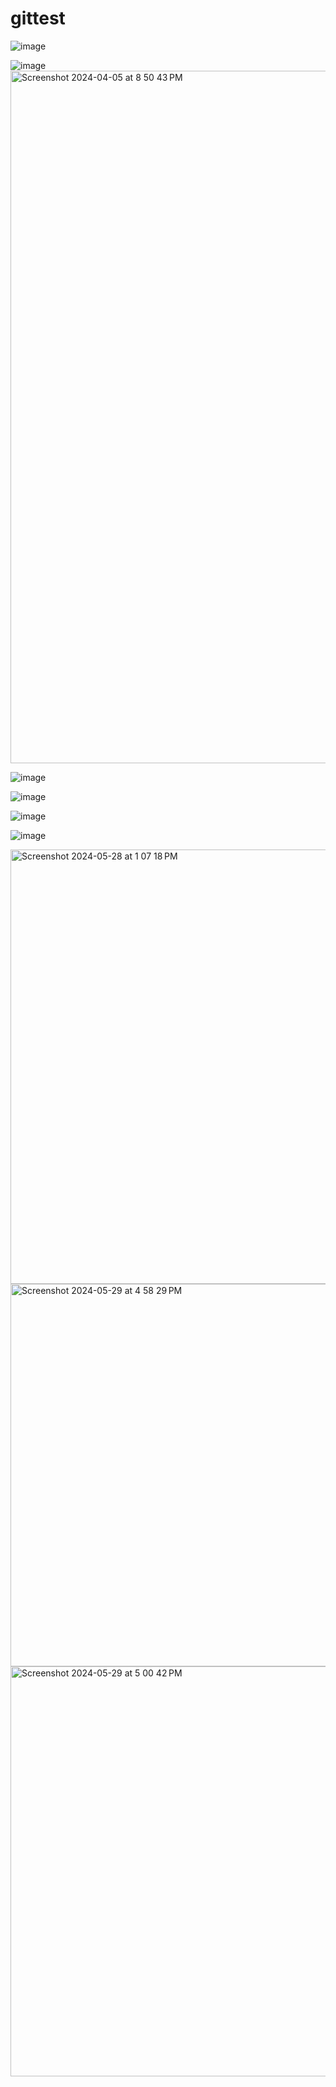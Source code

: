 # gittest
![image](https://github.com/akash97715/gittest/assets/34799343/bb7fa970-0832-48d4-8004-010063b776c4)


![image](https://github.com/akash97715/gittest/assets/34799343/6e160ee7-4728-4861-b6f0-5a464382ea51)
<img width="1108" alt="Screenshot 2024-04-05 at 8 50 43 PM" src="https://github.com/akash97715/gittest/assets/34799343/1eef08b5-8526-489a-bef4-c9ec298f3174">


![image](https://github.com/akash97715/gittest/assets/34799343/4b4b7b10-7f14-46dd-b7fa-c6dbaf16497c)







![image](https://github.com/akash97715/gittest/assets/34799343/3a692e54-4c4e-4695-89f0-0b3cc63a7067)

![image](https://github.com/akash97715/gittest/assets/34799343/c861250b-c5d3-464a-816c-1ace6d1d418a)

![image](https://github.com/akash97715/gittest/assets/34799343/beeda644-c549-4161-a502-12a5ced9ae03)



























<img width="695" alt="Screenshot 2024-05-28 at 1 07 18 PM" src="https://github.com/akash97715/gittest/assets/34799343/6378fb3a-9b1f-4c60-909e-2c54c974c116">

<img width="612" alt="Screenshot 2024-05-29 at 4 58 29 PM" src="https://github.com/akash97715/gittest/assets/34799343/ac7e9656-e092-44db-9ca6-81ee1b3a55f3">




<img width="656" alt="Screenshot 2024-05-29 at 5 00 42 PM" src="https://github.com/akash97715/gittest/assets/34799343/6ed18298-e897-4057-9c4b-2b6fed9474b3">
